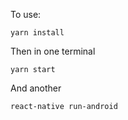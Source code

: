 To use:

`yarn install`

Then in one terminal

`yarn start`

And another

`react-native run-android`
